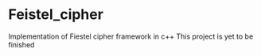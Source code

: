 # Feistel_cipher
Implementation of Fiestel cipher framework in c++
This project is yet to be finished
